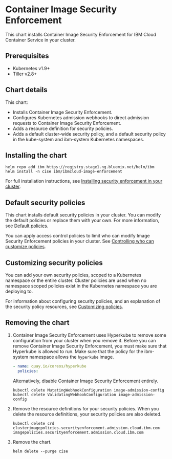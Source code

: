 # Container Image Security Enforcement

This chart installs Container Image Security Enforcement for IBM Cloud Container Service in your cluster.

## Prerequisites

* Kubernetes v1.9+
* Tiller v2.8+

## Chart details

This chart:
* Installs Container Image Security Enforcement.
* Configures Kubernetes admission webhooks to direct admission requests to Container Image Security Enforcement.
* Adds a resource definition for security policies.
* Adds a default cluster-wide security policy, and a default security policy in the kube-system and ibm-system Kubernetes namespaces.

## Installing the chart

```
helm repo add ibm https://registry.stage1.ng.bluemix.net/helm/ibm
helm install -n cise ibm/ibmcloud-image-enforcement
```

For full installation instructions, see [Installing security enforcement in your cluster](https://console.bluemix.net/docs/services/Registry/registry_security_enforce.html#sec_enforcer_install).

## Default security policies

This chart installs default security policies in your cluster. You can modify the default policies or replace them with your own. For more information, see [Default policies](https://console.bluemix.net/docs/services/Registry/registry_security_enforce.html#default_policies).

You can apply access control policies to limit who can modify Image Security Enforcement policies in your cluster. See [Controlling who can customize policies](https://console.bluemix.net/docs/services/Registry/registry_security_enforce.html#assign_user_policy).

## Customizing security policies

You can add your own security policies, scoped to a Kubernetes namespace or the entire cluster. Cluster policies are used when no namespace scoped policies exist in the Kubernetes namespace you are deploying to.

For information about configuring security policies, and an explanation of the security policy resources, see [Customizing policies](https://console.bluemix.net/docs/services/Registry/registry_security_enforce.html#customize_policies).

## Removing the chart

1. Container Image Security Enforcement uses Hyperkube to remove some configuration from your cluster when you remove it. Before you can remove Container Image Security Enforcement, you must make sure that Hyperkube is allowed to run. Make sure that the policy for the ibm-system namespace allows the `hyperkube` image.
    ```yaml
    - name: quay.io/coreos/hyperkube
      policies:
    ```
    Alternatively, disable Container Image Security Enforcement entirely.
    ```
    kubectl delete MutatingWebhookConfiguration image-admission-config 
    kubectl delete ValidatingWebhookConfiguration image-admission-config
    ```
2. Remove the resource definitions for your security policies. When you delete the resource definitions, your security policies are also deleted.
    ```
    kubectl delete crd clusterimagepolicies.securityenforcement.admission.cloud.ibm.com imagepolicies.securityenforcement.admission.cloud.ibm.com
    ```
3. Remove the chart.
    ```
    helm delete --purge cise
    ```
